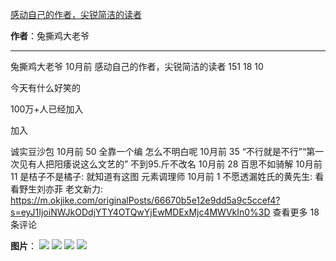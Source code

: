 

[感动自己的作者，尖锐简洁的读者](https://m.okjike.com/originalPosts/6667e45144e298e87e836675?s=ewoidSI6ICI1N2Y0ZGFjYWI2YzFlNTEzMDBiMDQyNmQiCn0=)

**作者**：兔撕鸡大老爷

---

兔撕鸡大老爷
10月前
感动自己的作者，尖锐简洁的读者
151
18
10

今天有什么好笑的

100万+人已经加入

加入

诚实豆沙包
10月前
50
全靠一个编
怎么不明白呢
10月前
35
“不行就是不行”“第一次见有人把阳痿说这么文艺的”
不到95.斤不改名
10月前
28
百思不如骑解
10月前
11
是桔子不是橘子: 就知道有这图
元素调理师
10月前
1
不愿透漏姓氏的黄先生: 看看野生刘亦菲
老文新力: https://m.okjike.com/originalPosts/66670b5e12e9dd5a9c5ccef4?s=eyJ1IjoiNWJkODdjYTY4OTQwYjEwMDExMjc4MWVkIn0%3D
查看更多 18 条评论

**图片**：
![](https://cdnv2.ruguoapp.com/FqfTMnTsLVfn5AUv_sb2aKx-jP-tv3.png?imageMogr2/auto-orient/thumbnail/1500x2000%3E)
![](https://cdnv2.ruguoapp.com/Ftas2CH5OZpbpV3Abh3vzY6pIIC0v3.jpg?imageMogr2/auto-orient/thumbnail/1500x2000%3E/interlace/1)
![](https://cdnv2.ruguoapp.com/Fg3UCmH6mUClFA0nDGL6BKjap75Ev3.jpg?imageMogr2/auto-orient/thumbnail/1500x2000%3E/interlace/1)
![](https://cdnv2.ruguoapp.com/FgmyU94DOk62rRUSBeWtgmOsfuc7v3.jpg?imageMogr2/auto-orient/thumbnail/1500x2000%3E/interlace/1)